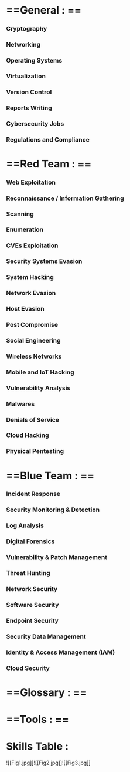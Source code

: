 # ==General : ==
### Cryptography
### Networking
### Operating Systems
### Virtualization
### Version Control
### Reports Writing
### Cybersecurity Jobs
### Regulations and Compliance
# ==Red Team : ==
### Web Exploitation
### Reconnaissance / Information Gathering
### Scanning
### Enumeration
### CVEs Exploitation
### Security Systems Evasion
### System Hacking
### Network Evasion
### Host Evasion
### Post Compromise
### Social Engineering
### Wireless Networks
### Mobile and IoT Hacking
### Vulnerability Analysis
### Malwares
### Denials of Service
### Cloud Hacking
### Physical Pentesting
# ==Blue Team : ==
### Incident Response
### Security Monitoring & Detection
### Log Analysis
### Digital Forensics
### Vulnerability & Patch Management
### Threat Hunting
### Network Security
### Software Security
### Endpoint Security
### Security Data Management
### Identity & Access Management (IAM)
### Cloud Security
# ==Glossary : ==
# ==Tools : ==
# Skills Table :

![[Fig1.jpg]]![[Fig2.jpg]]![[Fig3.jpg]]